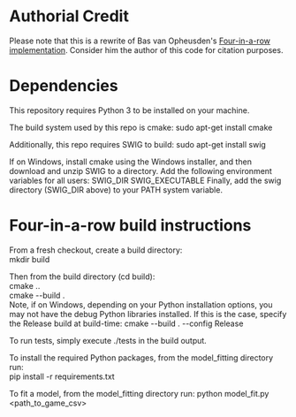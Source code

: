 # Authorial Credit
Please note that this is a rewrite of Bas van Opheusden's [Four-in-a-row implementation](https://github.com/basvanopheusden/fourinarow). Consider him the author of this code for citation purposes.

# Dependencies
This repository requires Python 3 to be installed on your machine.

The build system used by this repo is cmake:
sudo apt-get install cmake

Additionally, this repo requires SWIG to build:
sudo apt-get install swig 

If on Windows, install cmake using the Windows installer, and then download and unzip SWIG to a directory. Add the following environment variables for all users:
SWIG_DIR <path to unzipped SWIG directory>
SWIG_EXECUTABLE <path to swig.exe in unzipped SWIG directory>
Finally, add the swig directory (SWIG_DIR above) to your PATH system variable.

# Four-in-a-row build instructions
From a fresh checkout, create a build directory:  
mkdir build  

Then from the build directory (cd build):  
cmake ..  
cmake --build .  
Note, if on Windows, depending on your Python installation options, you may not have the debug Python libraries installed. If this is the case, specify the Release build at build-time:
cmake --build . --config Release

To run tests, simply execute ./tests in the build output.  

To install the required Python packages, from the model_fitting directory run:  
pip install -r requirements.txt  

To fit a model, from the model_fitting directory run:
python model_fit.py <path_to_game_csv>  